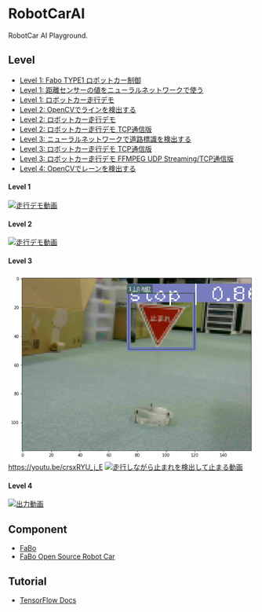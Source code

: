 # RobotCarAI

RobotCar AI Playground.

## Level
* [Level 1: Fabo TYPE1 ロボットカー制御](https://github.com/FaBoPlatform/RobotCarAI/tree/master/level1_car/)
* [Level 1: 距離センサーの値をニューラルネットワークで使う](https://github.com/FaBoPlatform/RobotCarAI/tree/master/level1_sensors/)
* [Level 1: ロボットカー走行デモ](https://github.com/FaBoPlatform/RobotCarAI/tree/master/level1_demo/)
* [Level 2: OpenCVでラインを検出する](https://github.com/FaBoPlatform/RobotCarAI/tree/master/level2_lane_detection/)
* [Level 2: ロボットカー走行デモ](https://github.com/FaBoPlatform/RobotCarAI/tree/master/level2_demo)
* [Level 2: ロボットカー走行デモ TCP通信版](https://github.com/FaBoPlatform/RobotCarAI/tree/master/level2_demo_socket)
* [Level 3: ニューラルネットワークで道路標識を検出する](https://github.com/FaBoPlatform/RobotCarAI/tree/master/level3_object_detection)
* [Level 3: ロボットカー走行デモ TCP通信版](https://github.com/FaBoPlatform/RobotCarAI/tree/master/level3_demo_socket)
* [Level 3: ロボットカー走行デモ FFMPEG UDP Streaming/TCP通信版](https://github.com/FaBoPlatform/RobotCarAI/tree/master/level3_demo_streaming)
* [Level 4: OpenCVでレーンを検出する](https://github.com/FaBoPlatform/RobotCarAI/tree/master/level4_lane_detection)

#### Level 1
[![走行デモ動画](https://img.youtube.com/vi/0IXHXuacMEI/3.jpg)](https://www.youtube.com/watch?v=0IXHXuacMEI)<br>

#### Level 2
[![走行デモ動画](https://img.youtube.com/vi/L7d6JyxL-sM/1.jpg)](https://www.youtube.com/watch?v=L7d6JyxL-sM)<br>

#### Level 3
![](./level3_object_detection/document/jetson_tx2-stop.png)<br>
https://youtu.be/crsxRYU_j_E
[![走行しながら止まれを検出して止まる動画](https://img.youtube.com/vi/crsxRYU_j_E/2.jpg)](https://www.youtube.com/watch?v=crsxRYU_j_E)<br>

#### Level 4
[![出力動画](https://img.youtube.com/vi/xAi_31IcyZ0/1.jpg)](https://www.youtube.com/watch?v=xAi_31IcyZ0)<br>


## Component
* [FaBo](http://fabo.io)
* [FaBo Open Source Robot Car](https://github.com/FaBoPlatform/RobotCar)


## Tutorial

* [TensorFlow Docs](http://docs.fabo.io/tensorflow/)